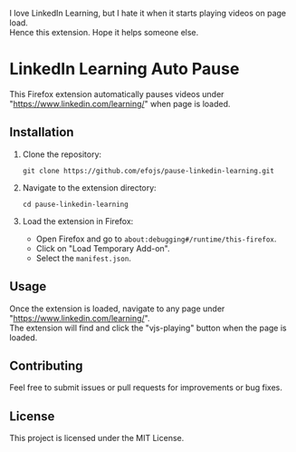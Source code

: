 I love LinkedIn Learning, but I hate it when it starts playing videos on page load.  
Hence this extension. Hope it helps someone else.


# LinkedIn Learning Auto Pause

This Firefox extension automatically pauses videos under "https://www.linkedin.com/learning/" when page is loaded.


## Installation
1. Clone the repository:
   ```
   git clone https://github.com/efojs/pause-linkedin-learning.git
   ```

2. Navigate to the extension directory:
   ```
   cd pause-linkedin-learning
   ```

3. Load the extension in Firefox:
   - Open Firefox and go to `about:debugging#/runtime/this-firefox`.
   - Click on "Load Temporary Add-on".
   - Select the `manifest.json`.


## Usage

Once the extension is loaded, navigate to any page under "https://www.linkedin.com/learning/".  
The extension will find and click the "vjs-playing" button when the page is loaded.


## Contributing

Feel free to submit issues or pull requests for improvements or bug fixes.


## License

This project is licensed under the MIT License.